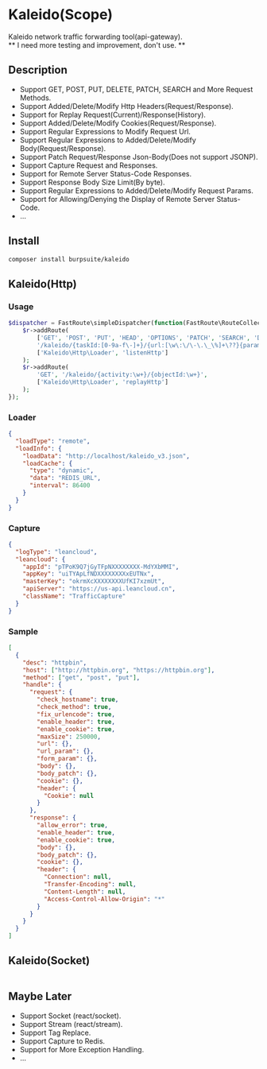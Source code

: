 # Kaleido(Scope)
Kaleido network traffic forwarding tool(api-gateway).
<br>** I need more testing and improvement, don't use. **

## Description
  * Support GET, POST, PUT, DELETE, PATCH, SEARCH and More Request Methods.
  * Support Added/Delete/Modify Http Headers(Request/Response).
  * Support for Replay Request(Current)/Response(History).
  * Support Added/Delete/Modify Cookies(Request/Response).
  * Support Regular Expressions to Modify Request Url.
  * Support Regular Expressions to Added/Delete/Modify Body(Request/Response).
  * Support Patch Request/Response Json-Body(Does not support JSONP).
  * Support Capture Request and Responses.
  * Support for Remote Server Status-Code Responses.
  * Support Response Body Size Limit(By byte).
  * Support Regular Expressions to Added/Delete/Modify Request Params.
  * Support for Allowing/Denying the Display of Remote Server Status-Code.
  * ...

## Install
```bash
composer install burpsuite/kaleido
```

## Kaleido(Http)

### Usage
```php
$dispatcher = FastRoute\simpleDispatcher(function(FastRoute\RouteCollector $r) {
    $r->addRoute(
        ['GET', 'POST', 'PUT', 'HEAD', 'OPTIONS', 'PATCH', 'SEARCH', 'DELETE'],
        '/kaleido/{taskId:[0-9a-f\-]+}/{url:[\w\:\/\-\.\_\%]+\??}{param:.*}',
        ['Kaleido\Http\Loader', 'listenHttp']
    );
    $r->addRoute(
        'GET', '/kaleido/{activity:\w+}/{objectId:\w+}',
        ['Kaleido\Http\Loader', 'replayHttp']
    );
});
```

### Loader
```json
{
  "loadType": "remote",
  "loadInfo": {
    "loadData": "http://localhost/kaleido_v3.json",
    "loadCache": {
      "type": "dynamic",
      "data": "REDIS_URL",
      "interval": 86400
    }
  }
}
```

### Capture
```json
{
  "logType": "leancloud",
  "leancloud": {
    "appId": "pTPoK9Q7jGyTFpNXXXXXXXX-MdYXbMMI",
    "appKey": "uiTYApLfNDXXXXXXXXxEUTNx",
    "masterKey": "okrmXcXXXXXXXXUfKI7xzmUt",
    "apiServer": "https://us-api.leancloud.cn",
    "className": "TrafficCapture"
  }
}
```

### Sample
```json
[
  {
    "desc": "httpbin",
    "host": ["http://httpbin.org", "https://httpbin.org"],
    "method": ["get", "post", "put"],
    "handle": {
      "request": {
        "check_hostname": true,
        "check_method": true,
        "fix_urlencode": true,
        "enable_header": true,
        "enable_cookie": true,
        "maxSize": 250000,
        "url": {},
        "url_param": {},
        "form_param": {},
        "body": {},
        "body_patch": {},
        "cookie": {},
        "header": {
          "Cookie": null
        }
      },
      "response": {
        "allow_error": true,
        "enable_header": true,
        "enable_cookie": true,
        "body": {},
        "body_patch": {},
        "cookie": {},
        "header": {
          "Connection": null,
          "Transfer-Encoding": null,
          "Content-Length": null,
          "Access-Control-Allow-Origin": "*"
        }
      }
    }
  }
]
```

## Kaleido(Socket)
```
```

## Maybe Later
  * Support Socket (react/socket).
  * Support Stream (react/stream).
  * Support Tag Replace.
  * Support Capture to Redis.
  * Support for More Exception Handling.
  * ...
